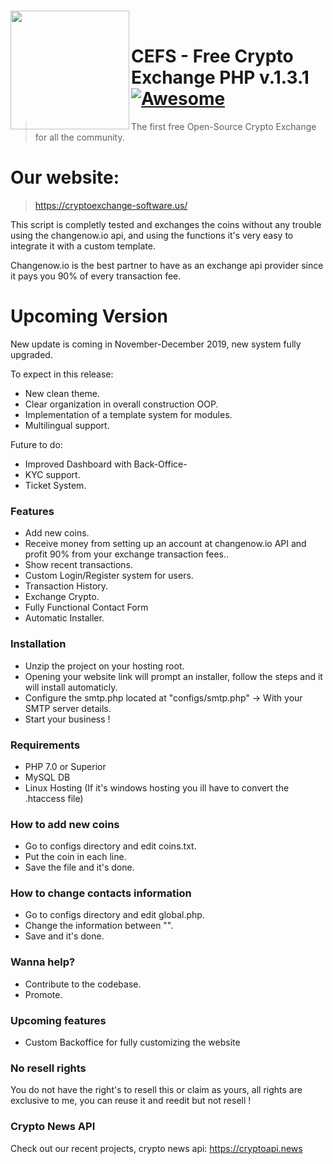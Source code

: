 #
#
<img src="http://cryptoexchange-software.us/images/logob.png" height="190px" align="left" /><br>

# CEFS - Free Crypto Exchange PHP v.1.3.1 [![Awesome](https://cdn.rawgit.com/sindresorhus/awesome/d7305f38d29fed78fa85652e3a63e154dd8e8829/media/badge.svg)](https://github.com/sindresorhus/awesome)
> The first free Open-Source Crypto Exchange for all the community.

# Our website: 
> https://cryptoexchange-software.us/

This script is completly tested and exchanges the coins without any trouble using the changenow.io api, and using the functions it's very easy to integrate it with a custom template.

Changenow.io is the best partner to have as an exchange api provider since it pays you 90% of every transaction fee.
#
#


# Upcoming Version

New update is coming in November-December 2019, new system fully upgraded.

To expect in this release:
- New clean theme.
- Clear organization in overall construction OOP.
- Implementation of a template system for modules.
- Multilingual support.

Future to do:
- Improved Dashboard with Back-Office-
- KYC support.
- Ticket System.



### Features
 - Add new coins.
 - Receive money from setting up an account at changenow.io API and profit 90% from your exchange transaction fees..
 - Show recent transactions.
 - Custom Login/Register system for users.
 - Transaction History.
 - Exchange Crypto.
 - Fully Functional Contact Form
 - Automatic Installer.


### Installation

- Unzip the project on your hosting root.
- Opening your website link will prompt an installer, follow the steps and it will install automaticly.
- Configure the smtp.php located at "configs/smtp.php" -> With your SMTP server details.
- Start your business !

### Requirements

- PHP 7.0 or Superior
- MySQL DB
- Linux Hosting (If it's windows hosting you ill have to convert the .htaccess file)


### How to add new coins

- Go to configs directory and edit coins.txt.
- Put the coin in each line.
- Save the file and it's done.

### How to change contacts information

- Go to configs directory and edit global.php.
- Change the information between "".
- Save and it's done.

### Wanna help? 

 - Contribute to the codebase.
 - Promote.
 
 ### Upcoming features
 
 - Custom Backoffice for fully customizing the website
 
 ### No resell rights
 
 You do not have the right's to resell this or claim as yours, all rights are exclusive to me, you can reuse it and reedit but not resell !
 
  ### Crypto News API
  Check out our recent projects, crypto news api:
  https://cryptoapi.news
